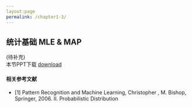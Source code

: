```yaml
---
layout:page
permalink: /chapter1-3/
---
```


## 统计基础 MLE & MAP
(待补充)<br>
本节PPT下载 [download](https://share.weiyun.com/5Q26Q3R)
#### 相关参考文献
- [1] Pattern Recognition and Machine Learning, Christopher , M. Bishop, Springer, 2006. II. Probabilistic Distribution
